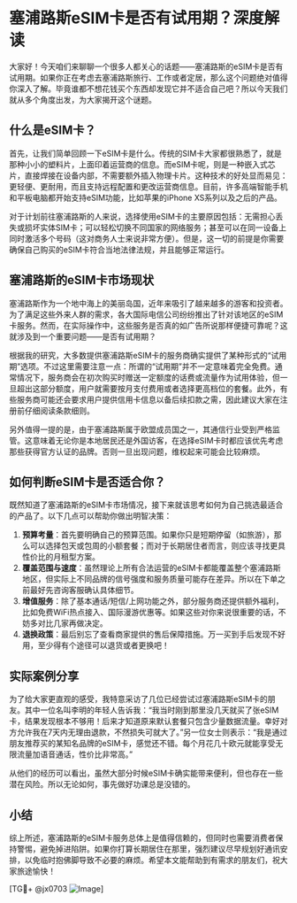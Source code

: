 # 塞浦路斯eSIM卡是否有试用期？深度解读

大家好！今天咱们来聊聊一个很多人都关心的话题——塞浦路斯的eSIM卡是否有试用期。如果你正在考虑去塞浦路斯旅行、工作或者定居，那么这个问题绝对值得你深入了解。毕竟谁都不想花钱买个东西却发现它并不适合自己吧？所以今天我们就从多个角度出发，为大家揭开这个谜题。

## 什么是eSIM卡？

首先，让我们简单回顾一下eSIM卡是什么。传统的SIM卡大家都很熟悉了，就是那种小小的塑料片，上面印着运营商的信息。而eSIM卡呢，则是一种嵌入式芯片，直接焊接在设备内部，不需要额外插入物理卡片。这种技术的好处显而易见：更轻便、更耐用，而且支持远程配置和更改运营商信息。目前，许多高端智能手机和平板电脑都开始支持eSIM功能，比如苹果的iPhone XS系列以及之后的产品。

对于计划前往塞浦路斯的人来说，选择使用eSIM卡的主要原因包括：无需担心丢失或损坏实体SIM卡；可以轻松切换不同国家的网络服务；甚至可以在同一设备上同时激活多个号码（这对商务人士来说非常方便）。但是，这一切的前提是你需要确保自己购买的eSIM卡符合当地法律法规，并且能够正常运行。

## 塞浦路斯的eSIM卡市场现状

塞浦路斯作为一个地中海上的美丽岛国，近年来吸引了越来越多的游客和投资者。为了满足这些外来人群的需求，各大国际电信公司纷纷推出了针对该地区的eSIM卡服务。然而，在实际操作中，这些服务是否真的如广告所说那样便捷可靠呢？这就涉及到一个重要问题——是否有试用期？

根据我的研究，大多数提供塞浦路斯eSIM卡的服务商确实提供了某种形式的“试用期”选项。不过这里需要注意一点：所谓的“试用期”并不一定意味着完全免费。通常情况下，服务商会在初次购买时赠送一定额度的话费或流量作为试用体验，但一旦超出这部分额度，用户就需要按月支付费用或者选择更高档位的套餐。此外，有些服务商可能还会要求用户提供信用卡信息以备后续扣款之需，因此建议大家在注册前仔细阅读条款细则。

另外值得一提的是，由于塞浦路斯属于欧盟成员国之一，其通信行业受到严格监管。这意味着无论你是本地居民还是外国访客，在选择eSIM卡时都应该优先考虑那些获得官方认证的品牌。否则一旦出现问题，维权起来可能会比较麻烦。

## 如何判断eSIM卡是否适合你？

既然知道了塞浦路斯的eSIM卡市场情况，接下来就该思考如何为自己挑选最适合的产品了。以下几点可以帮助你做出明智决策：

1. **预算考量**：首先要明确自己的预算范围。如果你只是短期停留（如旅游），那么可以选择包天或包周的小额套餐；而对于长期居住者而言，则应该寻找更具性价比的月租型方案。
2. **覆盖范围与速度**：虽然理论上所有合法运营的eSIM卡都能覆盖整个塞浦路斯地区，但实际上不同品牌的信号强度和服务质量可能存在差异。所以在下单之前最好先咨询客服确认具体细节。
3. **增值服务**：除了基本通话/短信/上网功能之外，部分服务商还提供额外福利，比如免费WiFi热点接入、国际漫游优惠等。如果这些对你来说很重要的话，不妨多对比几家再做决定。
4. **退换政策**：最后别忘了查看商家提供的售后保障措施。万一买到手后发现不好用，至少得有个途径可以退货或者更换吧！

## 实际案例分享

为了给大家更直观的感受，我特意采访了几位已经尝试过塞浦路斯eSIM卡的朋友。其中一位名叫李明的年轻人告诉我：“我当时刚到那里没几天就买了张eSIM卡，结果发现根本不够用！后来才知道原来默认套餐只包含少量数据流量。幸好对方允许我在7天内无理由退款，不然损失可就大了。”另一位女士则表示：“我是通过朋友推荐买的某知名品牌的eSIM卡，感觉还不错。每个月花几十欧元就能享受无限流量加语音通话，性价比非常高。”

从他们的经历可以看出，虽然大部分时候eSIM卡确实能带来便利，但也存在一些潜在风险。所以无论如何，事先做好功课总是没错的。

## 小结

综上所述，塞浦路斯的eSIM卡服务总体上是值得信赖的，但同时也需要消费者保持警惕，避免掉进陷阱。如果你打算长期居住在那里，强烈建议尽早规划好通讯安排，以免临时抱佛脚导致不必要的麻烦。希望本文能帮助到有需求的朋友们，祝大家旅途愉快！

[TG💪+ @jx0703 ![Image](https://github.com/user-attachments/assets/dbca1d08-cadb-493c-b0ec-ad6f7a83f270)]